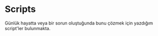 # Scripts

Günlük hayatta veya bir sorun oluştuğunda bunu çözmek için yazdığım script'ler bulunmakta.
